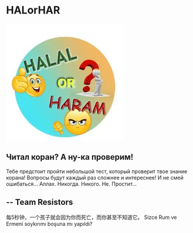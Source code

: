HALorHAR
========

![HALorHAR logo!](/img/logo.jpg "HALorHAL logo")

## Читал коран? А ну-ка проверим! 
Тебе предстоит пройти небольшой тест, который проверит твое знание корана! Вопросы будут каждый раз сложнее и интереснее! И не смей ошибаться... Аллах. Никогда. Никого. Не. Простит...

## -- Team Resistors

每5秒钟，一个孩子就会因为你而死亡，而你甚至不知道它。
Sizce Rum ve Ermeni soykırımı boşuna mı yapıldı?



